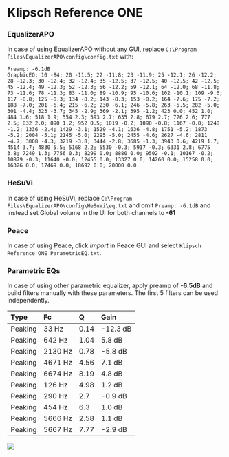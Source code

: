 # Klipsch Reference ONE

### EqualizerAPO
In case of using EqualizerAPO without any GUI, replace `C:\Program Files\EqualizerAPO\config\config.txt`
with:
```
Preamp: -6.1dB
GraphicEQ: 10 -84; 20 -11.5; 22 -11.8; 23 -11.9; 25 -12.1; 26 -12.2; 28 -12.3; 30 -12.4; 32 -12.4; 35 -12.5; 37 -12.5; 40 -12.5; 42 -12.5; 45 -12.4; 49 -12.3; 52 -12.3; 56 -12.2; 59 -12.1; 64 -12.0; 68 -11.8; 73 -11.6; 78 -11.3; 83 -11.0; 89 -10.9; 95 -10.6; 102 -10.1; 109 -9.6; 117 -8.8; 125 -8.3; 134 -8.2; 143 -8.3; 153 -8.2; 164 -7.6; 175 -7.2; 188 -7.0; 201 -6.4; 215 -6.2; 230 -6.1; 246 -5.8; 263 -5.5; 282 -5.0; 301 -4.4; 323 -3.7; 345 -2.9; 369 -2.1; 395 -1.2; 423 0.0; 452 1.0; 484 1.6; 518 1.9; 554 2.3; 593 2.7; 635 2.8; 679 2.7; 726 2.6; 777 2.5; 832 2.0; 890 1.2; 952 0.5; 1019 -0.2; 1090 -0.8; 1167 -0.8; 1248 -1.2; 1336 -2.4; 1429 -3.1; 1529 -4.1; 1636 -4.8; 1751 -5.2; 1873 -5.2; 2004 -5.1; 2145 -5.0; 2295 -5.0; 2455 -4.6; 2627 -4.6; 2811 -4.7; 3008 -4.3; 3219 -3.8; 3444 -2.8; 3685 -1.3; 3943 0.6; 4219 1.7; 4514 3.7; 4830 5.5; 5168 2.2; 5530 -0.3; 5917 -0.3; 6331 2.8; 6775 3.8; 7249 1.3; 7756 0.3; 8299 0.0; 8880 0.0; 9502 -0.1; 10167 -0.2; 10879 -0.3; 11640 -0.0; 12455 0.0; 13327 0.0; 14260 0.0; 15258 0.0; 16326 0.0; 17469 0.0; 18692 0.0; 20000 0.0
```

### HeSuVi
In case of using HeSuVi, replace `C:\Program Files\EqualizerAPO\config\HeSuVi\eq.txt` and omit `Preamp:
-6.1dB` and instead set Global volume in the UI for both channels to **-61**

### Peace
In case of using Peace, click *Import* in Peace GUI and select `Klipsch Reference ONE ParametricEQ.txt`.

### Parametric EQs
In case of using other parametric equalizer, apply preamp of **-6.5dB** and build filters manually with
these parameters. The first 5 filters can be used independently.

| Type    | Fc      |    Q | Gain     |
|:--------|:--------|:-----|:---------|
| Peaking | 33 Hz   | 0.14 | -12.3 dB |
| Peaking | 642 Hz  | 1.04 | 5.8 dB   |
| Peaking | 2130 Hz | 0.78 | -5.8 dB  |
| Peaking | 4671 Hz | 4.56 | 7.1 dB   |
| Peaking | 6674 Hz | 8.19 | 4.8 dB   |
| Peaking | 126 Hz  | 4.98 | 1.2 dB   |
| Peaking | 290 Hz  | 2.7  | -0.9 dB  |
| Peaking | 454 Hz  | 6.3  | 1.0 dB   |
| Peaking | 5666 Hz | 2.58 | 1.1 dB   |
| Peaking | 5667 Hz | 7.77 | -2.9 dB  |

![](https://raw.githubusercontent.com/jaakkopasanen/AutoEq/master/results/headphonecom/sbaf-serious/Klipsch%20Reference%20ONE/Klipsch%20Reference%20ONE.png)
